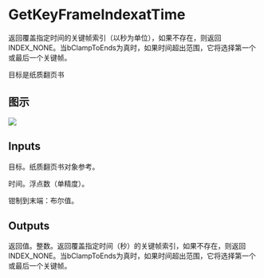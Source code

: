 # GetKeyFrameIndexatTime

返回覆盖指定时间的关键帧索引（以秒为单位），如果不存在，则返回INDEX_NONE。当bClampToEnds为真时，如果时间超出范围，它将选择第一个或最后一个关键帧。

目标是纸质翻页书

## 图示

![]($-20221218-21021761.png)

## Inputs

目标。纸质翻页书对象参考。

时间。浮点数（单精度）。

钳制到末端：布尔值。  

## Outputs

返回值。整数。返回覆盖指定时间（秒）的关键帧索引，如果不存在，则返回INDEX_NONE。当bClampToEnds为真时，如果时间超出范围，它将选择第一个或最后一个关键帧。
